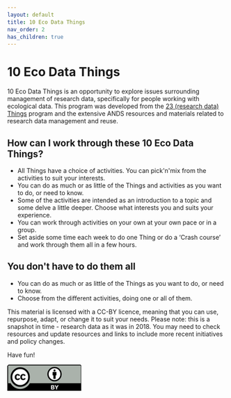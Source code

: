 ```yaml
---
layout: default
title: 10 Eco Data Things
nav_order: 2
has_children: true
---
```

# 10 Eco Data Things

10 Eco Data Things is an opportunity to explore issues surrounding management of research data, specifically for people working with ecological data.
This program was developed from the [23 (research data) Things](www.ands.org.au/working-with-data/skills/23-research-data-things) program and the extensive ANDS resources and materials related to research data management and reuse.

## How can I work through these 10 Eco Data Things?
- All Things have a choice of activities. You can pick'n'mix from the activities to suit your interests.
- You can do as much or as little of the Things and activities as you want to do, or need to know.
- Some of the activities are intended as an introduction to a topic and some delve a little deeper. Choose what interests you and suits your experience.
- You can work through activities on your own at your own pace or in a group.
- Set aside some time each week to do one Thing or do a ‘Crash course’ and work through them all in a few hours.

## You don't have to do them all
- You can do as much or as little of the Things as you want to do, or need to know.
- Choose from the different activities, doing one or all of them.

This material is licensed with a CC-BY licence, meaning that you can use, repurpose, adapt, or change it to suit your needs.
Please note: this is a snapshot in time - research data as it was in 2018. You may need to check resources and update resources and links to include more recent initiatives and policy changes.

Have fun!

![](images/license.png)
